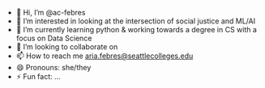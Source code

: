 - 👋 Hi, I’m @ac-febres
- 👀 I’m interested in looking at the intersection of social justice and ML/AI
- 🌱 I’m currently learning python & working towards a degree in CS with a focus on Data Science
- 💞️ I’m looking to collaborate on
- 📫 How to reach me aria.febres@seattlecolleges.edu
- 😄 Pronouns: she/they
- ⚡ Fun fact: ...

<!---
ac-febres/ac-febres is a ✨ special ✨ repository because its `README.md` (this file) appears on your GitHub profile.
You can click the Preview link to take a look at your changes.
--->
